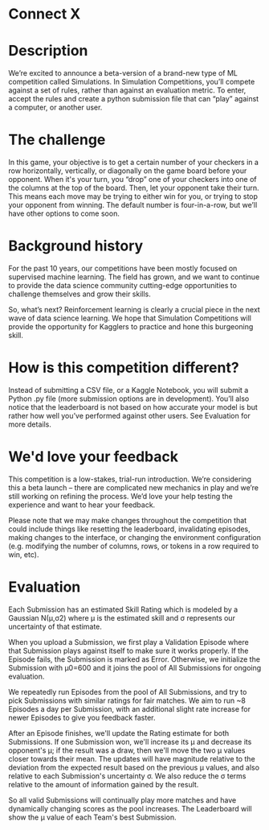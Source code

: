# Connect X

# Description
We’re excited to announce a beta-version of a brand-new type of ML competition called Simulations. In Simulation Competitions, you’ll compete against a set of rules, rather than against an evaluation metric. To enter, accept the rules and create a python submission file that can “play” against a computer, or another user.

# The challenge
In this game, your objective is to get a certain number of your checkers in a row horizontally, vertically, or diagonally on the game board before your opponent. When it's your turn, you “drop” one of your checkers into one of the columns at the top of the board. Then, let your opponent take their turn. This means each move may be trying to either win for you, or trying to stop your opponent from winning. The default number is four-in-a-row, but we’ll have other options to come soon.

# Background history
For the past 10 years, our competitions have been mostly focused on supervised machine learning. The field has grown, and we want to continue to provide the data science community cutting-edge opportunities to challenge themselves and grow their skills.

So, what’s next? Reinforcement learning is clearly a crucial piece in the next wave of data science learning. We hope that Simulation Competitions will provide the opportunity for Kagglers to practice and hone this burgeoning skill.

# How is this competition different?
Instead of submitting a CSV file, or a Kaggle Notebook, you will submit a Python .py file (more submission options are in development). You’ll also notice that the leaderboard is not based on how accurate your model is but rather how well you’ve performed against other users. See Evaluation for more details.

# We'd love your feedback
This competition is a low-stakes, trial-run introduction. We’re considering this a beta launch – there are complicated new mechanics in play and we’re still working on refining the process. We’d love your help testing the experience and want to hear your feedback.

Please note that we may make changes throughout the competition that could include things like resetting the leaderboard, invalidating episodes, making changes to the interface, or changing the environment configuration (e.g. modifying the number of columns, rows, or tokens in a row required to win, etc).

# Evaluation
Each Submission has an estimated Skill Rating which is modeled by a Gaussian N(μ,σ2) where μ is the estimated skill and σ represents our uncertainty of that estimate.

When you upload a Submission, we first play a Validation Episode where that Submission plays against itself to make sure it works properly. If the Episode fails, the Submission is marked as Error. Otherwise, we initialize the Submission with μ0=600 and it joins the pool of All Submissions for ongoing evaluation.

We repeatedly run Episodes from the pool of All Submissions, and try to pick Submissions with similar ratings for fair matches. We aim to run ~8 Episodes a day per Submission, with an additional slight rate increase for newer Episodes to give you feedback faster.

After an Episode finishes, we'll update the Rating estimate for both Submissions. If one Submission won, we'll increase its μ and decrease its opponent's μ; if the result was a draw, then we'll move the two μ values closer towards their mean. The updates will have magnitude relative to the deviation from the expected result based on the previous μ values, and also relative to each Submission's uncertainty σ. We also reduce the σ terms relative to the amount of information gained by the result.

So all valid Submissions will continually play more matches and have dynamically changing scores as the pool increases. The Leaderboard will show the μ value of each Team's best Submission.
